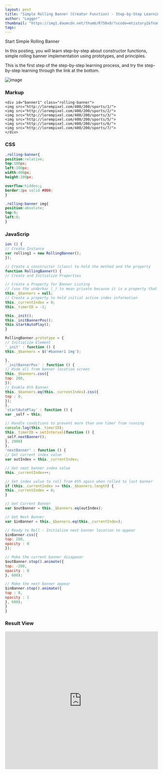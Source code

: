 ```yaml
---
layout: post
title: "Simple Rolling Banner (Creator Function) - Step-by-Step Learning #1"
author: "Logger"
thumbnail: "https://img1.daumcdn.net/thumb/R750x0/?scode=mtistory2&fname=https%3A%2F%2Ft1.daumcdn.net%2Fcfile%2Ftistory%2F2726D142575E0C9B1E"
tags: 
---
```



Start Simple Rolling Banner

In this posting, you will learn step-by-step about constructor functions, simple rolling banner implementation using prototypes, and principles.

This is the first step of the step-by-step learning process, and try the step-by-step learning through the link at the bottom.

![image](https://t1.daumcdn.net/cfile/tistory/2726D142575E0C9B1E)

### Markup

```undefined
<div id="banner1" class="rolling-banner">
<img src="http://lorempixel.com/400/200/sports/1/">
<img src="http://lorempixel.com/400/200/sports/2/">
<img src="http://lorempixel.com/400/200/sports/3/">
<img src="http://lorempixel.com/400/200/sports/5/">
<img src="http://lorempixel.com/400/200/sports/6/">
<img src="http://lorempixel.com/400/200/sports/7/">
</div>
```

### CSS

```css
.rolling-banner{
position:relative;
top:100px;
left:100px;
width:400px;
height:200px;

overflow:hidden;;
border:2px solid #000;
}

.rolling-banner img{
position:absolute;
top:0;
left:0;
}
```

### JavaScrip

```js
ion () {
// Create Instance
var rolling1 = new RollingBanner();
});

// Create a constructor (class) to hold the method and the property
function RollingBanner() {
// Create and Initialize Properties

// Create a Property for Banner Listing
// (use the underbar (_) to mean private because it is a property that will only be used inside the object)
this._$banners = null;
// Create a property to hold initial active index information
this._currentIndex = 0;
this._timerID = -1;

this._init();
this._initBannerPos();
this.startAutoPlay();
}

RollingBanner.prototype = {
// Initialize Element
'_init' : function () {
this._$banners = $('#banner1 img');

},
'_initBannerPos' : function () {
// Hide all from banner location screen
this._$banners.css({
top: 200,
});
// Enable 0th Banner
this._$banners.eq(this._currentIndex).css({
top : 0,
});
},
'startAutoPlay' : function () {
var _self = this;

// Handle conditions to prevent more than one timer from running
console.log(this._timerID);
this._timerID = setInterval(function () {
_self.nextBanner();
}, 2000)
},
'nextBanner' : function () {
// Get current index value
var outIndex = this._currentIndex;

// Get next banner index value
this._currentIndex++;

// Set index value to roll from 0th again when rolled to last banner
if (this._currentIndex >= this._$banners.length) {
this._currentIndex = 0;
}

// Get Current Banner
var $outBanner = this._$banners.eq(outIndex);

// Get Next Banner
var $inBanner = this._$banners.eq(this._currentIndex);

// Ready to Roll - Initialize next banner location to appear
$inBanner.css({
top: 200,
opacity : 0
});

// Make the current banner disappear
$outBanner.stop().animate({
top: -200,
opacity : 0
}, 600);

// Make the next banner appear
$inBanner.stop().animate({
top : 0,
opacity : 1
}, 600);
}
}
```

### Result View

<iframe allowfullscreen="true" allowpaymentrequest="true" allowtransparency="true" class="cp_embed_iframe " frameborder="0" height="454" width="100%" name="cp_embed_1" scrolling="no" src="https://codepen.io/jaehee/embed/xOVEax?height=454&amp;theme-id=19458&amp;slug-hash=xOVEax&amp;default-tab=result&amp;user=jaehee&amp;embed-version=2&amp;name=cp_embed_1" style="width: 100%; overflow:hidden; display:block;" title="CodePen Embed" loading="lazy" id="cp_embed_xOVEax"></iframe>
